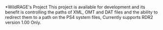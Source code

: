 *WildRAGE's Project
This project is available for development and its benefit is controlling the paths of XML, OMT and DAT files and the ability to redirect them to a path on the PS4 system files,
Currently supports RDR2 version 1.00 Only.
